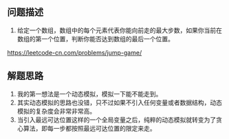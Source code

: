 ## 问题描述
1. 给定一个数组，数组中的每个元素代表你能向前走的最大步数，如果你当前在数组的第一个位置，判断你能否达到数组的最后一个位置。

https://leetcode-cn.com/problems/jump-game/
## 解题思路
1. 我的第一想法是一个动态模拟，模拟一下能不能走到。
2. 其实动态模拟的思路也没错，只不过如果不引入任何变量或者数据结构，动态模拟的复杂度会非常非常高。
3. 当引入最远可达位置这样的一个全局变量之后，纯粹的动态模拟就转变为了贪心算法，即每一步都按照最远可达位置的限定来走。
